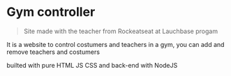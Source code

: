 # Gym controller
> Site made with the teacher from Rockeatseat at Lauchbase progam

It is a website to control costumers and teachers in a gym, you can add and remove teachers and costumers

builted with pure HTML JS CSS and back-end with NodeJS

